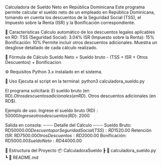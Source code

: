 Calculadora de Sueldo Neto en República Dominicana
Este programa permite calcular el sueldo neto de un empleado en República Dominicana, 
tomando en cuenta los descuentos de la Seguridad Social (TSS), el Impuesto sobre la Renta (ISR) y la Bonificación correspondiente.

🚀 Características
Cálculo automático de los descuentos legales aplicables en RD:
TSS (Seguridad Social): 3.04%
ISR (Impuesto sobre la Renta): 15%
Bonificación: 10%
Permite incluir otros descuentos adicionales.
Muestra un desglose detallado de cada cálculo realizado.

📝 Fórmula de Cálculo
Sueldo Neto = Sueldo bruto - (TSS + ISR + Otros Descuentos) + Bonificacion


⚙️ Requisitos
Python 3.x instalado en el sistema.

📌 Uso
Ejecuta el script en la terminal:
python3 calculadora_sueldo.py

El programa solicitará:
El sueldo bruto (en RD$).
Otros descuentos adicionales (en RD$).
Otros descuentos adicionales (en RD$).

Ejemplo de uso:
Ingrese el sueldo bruto (RD$): 50000
Ingrese otros descuentos (RD$): 2000

Salida en consola:
----- Detalle del Cálculo -----
Sueldo Bruto: RD$50000.00
Descuento por Seguridad Social (TSS): RD$1520.00
Retención ISR: RD$7500.00
Otros Descuentos: RD$2000.00
Bonificación: RD$5000.00
Sueldo Neto: RD$44000.00

📂 Estructura del Proyecto
📦 CalculadoraSueldo
 ┣ 📜 calculadora_sueldo.py
 ┗ 📜 README.md
